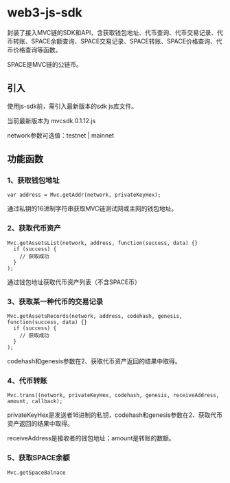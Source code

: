# web3-js-sdk
  封装了接入MVC链的SDK和API，含获取钱包地址、代币查询、代币交易记录、代币转账、SPACE余额查询、SPACE交易记录、SPACE转账、SPACE价格查询、代币价格查询等函数。

  SPACE是MVC链的公链币。

## 引入
  使用js-sdk前，需引入最新版本的sdk js库文件。
  
  当前最新版本为 mvcsdk.0.1.12.js
  
  network参数可选值：testnet | mainnet

## 功能函数

### 1、获取钱包地址
  `var address = Mvc.getAddr(network, privateKeyHex);`
  
  通过私钥的16进制字符串获取MVC链测试网或主网的钱包地址。

### 2、获取代币资产
  ```
  Mvc.getAssetsList(network, address, function(success, data) {}
    if (success) {
      // 获取成功
    }
  );
  ```
  通过钱包地址获取代币资产列表（不含SPACE币）

### 3、获取某一种代币的交易记录
  ```
  Mvc.getAssetsRecords(network, address, codehash, genesis, function(success, data) {}
    if (success) {
      // 获取成功
    }
  );
  ```
  codehash和genesis参数在2、获取代币资产返回的结果中取得。

### 4、代币转账
  ```
  Mvc.trans((network, privateKeyHex, codehash, genesis, receiveAddress, amount, callback);
  ```
  privateKeyHex是发送者16进制的私钥，codehash和genesis参数在2、获取代币资产返回的结果中取得。

  receiveAddress是接收者的钱包地址；amount是转账的数额。

### 5、获取SPACE余额

  ```
  Mvc.getSpaceBalnace
  ```
